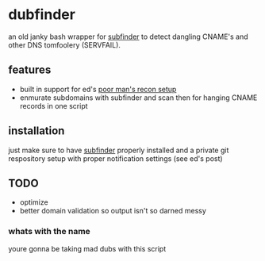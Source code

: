 # dubfinder
an old janky bash wrapper for [subfinder](https://github.com/projectdiscovery/subfinder) to detect dangling CNAME's and other DNS tomfoolery (SERVFAIL).

## features
* built in support for ed's [poor man's recon setup](https://edoverflow.com/2018/the-poor-mans-monitoring-setup/)
* enmurate subdomains with subfinder and scan then for hanging CNAME records in one script

## installation
just make sure to have [subfinder](https://github.com/projectdiscovery/subfinder)  properly installed and a private git respository setup with proper notification settings (see ed's post)

## TODO
* optimize
* better domain validation so output isn't so darned messy

### whats with the name
youre gonna be taking mad dubs with this script
